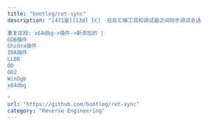 ```yaml
---
title: "bootleg/ret-sync"
description: "[471星][13d] [C]  在反汇编工具和调试器之间同步调试会话

重复区段: x64dbg->插件->新添加的 |
GDB插件
Ghidra插件
IDA插件
LLDB
OD
OD2
WinDgb
x64dbg

"
url: "https://github.com/bootleg/ret-sync"
category: "Reverse Engineering"
---
```

